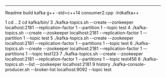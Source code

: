 -----
Readme
build kafka g++ -std=c++14 consumer2.cpp  -lrdkafka++


 1  cd ..
    2  cd kafka/bin/
    3  ./kafka-topics.sh --create --zonkeeper localhost:2181 --replication-factor 1 --partition 1 --topic test
    4  ./kafka-topics.sh --create --zookeeper localhost:2181 --replication-factor 1 --partition 1 --topic test
    5  ./kafka-topics.sh --create --zookeeper localhost:2181 --replication-factor 1 --partitions 1 --topic test
    6  ./kafka-topics.sh --create --zookeeper localhost:2181 --replication-factor 1 --partitions 1 --topic test123
    7  ./kafka-topics.sh --create --zookeeper localhost:2181 --replication-factor 1 --partitions 1 --topic test456
    8  ./kafka-topics.sh --list --zookeeper localhost:2181 
    9  history
    ./kafka-console-producer.sh  --broker-list localhost:9092 --topic test

